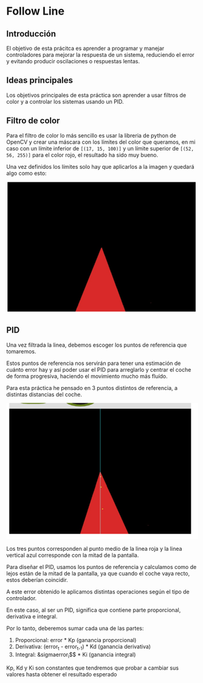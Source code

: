 # Follow Line

## Introducción
El objetivo de esta prácitca es aprender a programar y manejar controladores para mejorar la respuesta de un sistema, reduciendo el error y evitando producir
oscilaciones o respuestas lentas.

## Ideas principales
Los objetivos principales de esta práctica son aprender a usar filtros de color y a controlar los sistemas usando un PID.

## Filtro de color
Para el filtro de color lo más sencillo es usar la libreria de python de OpenCV y crear una máscara con los límites del color que queramos, en mi caso con un límite inferior de ``` [(17, 15, 100)] ``` y un límite superior de ``` [(52, 56, 255)] ``` para el color rojo, el resultado ha sido muy bueno.

Una vez definidos los límites solo hay que aplicarlos a la imagen y quedará algo como esto:

![Linea filtrada](./media/Linea_roja.PNG)

## PID
Una vez filtrada la linea, debemos escoger los puntos de referencia que tomaremos.

Estos puntos de referencia nos servirán para tener una estimación de cuánto error hay y así poder usar el PID para arreglarlo y centrar el coche de forma progresiva, 
haciendo el movimiento mucho más fluído.

Para esta práctica he pensado en 3 puntos distintos de referencia, a distintas distancias del coche.

![Puntos de referencia](./media/ref_points.PNG)

Los tres puntos corresponden al punto medio de la linea roja y la linea vertical azul corresponde con la mitad de la pantalla.

Para diseñar el PID, usamos los puntos de referencia y calculamos como de lejos están de la mitad de la pantalla, ya que cuando el coche vaya recto, estos deberían 
coincidir.

A este error obtenido le aplicamos distintas operaciones según el tipo de controlador.

En este caso, al ser un PID, significa que contiene parte proporcional, derivativa e integral.

Por lo tanto, deberemos sumar cada una de las partes:

  1. Proporcional: error * Kp (ganancia proporcional)
  1. Derivativa: (error<sub>t</sub> - error<sub>t-1</sub>) * Kd (ganancia derivativa)
  1. Integral: &sigmaerror<sub>i</sub>$$ * Ki (ganancia integral)

Kp, Kd y Ki son constantes que tendremos que probar a cambiar sus valores hasta obtener el resultado esperado

